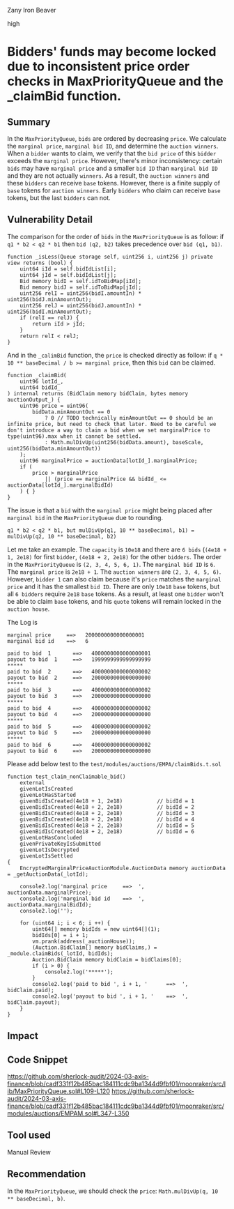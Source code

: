 Zany Iron Beaver

high

# Bidders' funds may become locked due to inconsistent price order checks in MaxPriorityQueue and the _claimBid function.

## Summary
In the `MaxPriorityQueue`, `bids` are ordered by decreasing `price`.
We calculate the `marginal price`, `marginal bid ID`, and determine the `auction winners`.
When a `bidder` wants to claim, we verify that the `bid price` of this `bidder` exceeds the `marginal price`.
However, there's minor inconsistency: certain `bids` may have `marginal price` and a smaller `bid ID` than `marginal bid ID` and they are not actually `winners`.
As a result, the `auction winners` and these `bidders` can receive `base` tokens.
However, there is a finite supply of `base` tokens for `auction winners`.
Early `bidders` who claim can receive `base` tokens, but the last `bidders` can not.
## Vulnerability Detail
The comparison for the order of `bids` in the `MaxPriorityQueue` is as follow:
if `q1 * b2 < q2 * b1` then `bid (q2, b2)` takes precedence over `bid (q1, b1)`.
```solidity
function _isLess(Queue storage self, uint256 i, uint256 j) private view returns (bool) {
    uint64 iId = self.bidIdList[i];
    uint64 jId = self.bidIdList[j];
    Bid memory bidI = self.idToBidMap[iId];
    Bid memory bidJ = self.idToBidMap[jId];
    uint256 relI = uint256(bidI.amountIn) * uint256(bidJ.minAmountOut);
    uint256 relJ = uint256(bidJ.amountIn) * uint256(bidI.minAmountOut);
    if (relI == relJ) {
        return iId > jId;
    }
    return relI < relJ;
}
```
And in the `_calimBid` function, the `price` is checked directly as follow:
if `q * 10 ** baseDecimal / b >= marginal price`, then this `bid` can be claimed.
```solidity
function _claimBid(
    uint96 lotId_,
    uint64 bidId_
) internal returns (BidClaim memory bidClaim, bytes memory auctionOutput_) {
    uint96 price = uint96(
        bidData.minAmountOut == 0
            ? 0 // TODO technically minAmountOut == 0 should be an infinite price, but need to check that later. Need to be careful we don't introduce a way to claim a bid when we set marginalPrice to type(uint96).max when it cannot be settled.
            : Math.mulDivUp(uint256(bidData.amount), baseScale, uint256(bidData.minAmountOut))
    );
    uint96 marginalPrice = auctionData[lotId_].marginalPrice;
    if (
        price > marginalPrice
            || (price == marginalPrice && bidId_ <= auctionData[lotId_].marginalBidId)
    ) { }
}
```
The issue is that a `bid` with the `marginal price` might being placed after `marginal bid` in the `MaxPriorityQueue` due to rounding.
```solidity
q1 * b2 < q2 * b1, but mulDivUp(q1, 10 ** baseDecimal, b1) = mulDivUp(q2, 10 ** baseDecimal, b2)
```

Let me take an example.
The `capacity` is `10e18` and there are `6 bids` (`(4e18 + 1, 2e18)` for first `bidder`, `(4e18 + 2, 2e18)` for the other `bidders`.
The order in the `MaxPriorityQueue` is `(2, 3, 4, 5, 6, 1)`.
The `marginal bid ID` is `6`.
The `marginal price` is `2e18 + 1`.
The `auction winners` are `(2, 3, 4, 5, 6)`.
However, `bidder 1` can also claim because it's `price` matches the `marginal price` and it has the smallest `bid ID`.
There are only `10e18` `base` tokens, but all `6 bidders` require `2e18` `base` tokens.
As a result, at least one `bidder` won't be able to claim `base` tokens, and his `quote` tokens will remain locked in the `auction house`.

The Log is
```solidity
marginal price     ==>   2000000000000000001
marginal bid id    ==>   6

paid to bid  1       ==>   4000000000000000001
payout to bid  1     ==>   1999999999999999999
*****
paid to bid  2       ==>   4000000000000000002
payout to bid  2     ==>   2000000000000000000
*****
paid to bid  3       ==>   4000000000000000002
payout to bid  3     ==>   2000000000000000000
*****
paid to bid  4       ==>   4000000000000000002
payout to bid  4     ==>   2000000000000000000
*****
paid to bid  5       ==>   4000000000000000002
payout to bid  5     ==>   2000000000000000000
*****
paid to bid  6       ==>   4000000000000000002
payout to bid  6     ==>   2000000000000000000
```
Please add below test to the `test/modules/auctions/EMPA/claimBids.t.sol`
```solidity
function test_claim_nonClaimable_bid()
    external
    givenLotIsCreated
    givenLotHasStarted
    givenBidIsCreated(4e18 + 1, 2e18)           // bidId = 1
    givenBidIsCreated(4e18 + 2, 2e18)           // bidId = 2
    givenBidIsCreated(4e18 + 2, 2e18)           // bidId = 3
    givenBidIsCreated(4e18 + 2, 2e18)           // bidId = 4
    givenBidIsCreated(4e18 + 2, 2e18)           // bidId = 5
    givenBidIsCreated(4e18 + 2, 2e18)           // bidId = 6
    givenLotHasConcluded
    givenPrivateKeyIsSubmitted
    givenLotIsDecrypted
    givenLotIsSettled
{
    EncryptedMarginalPriceAuctionModule.AuctionData memory auctionData = _getAuctionData(_lotId);

    console2.log('marginal price     ==>  ', auctionData.marginalPrice);
    console2.log('marginal bid id    ==>  ', auctionData.marginalBidId);
    console2.log('');

    for (uint64 i; i < 6; i ++) {
        uint64[] memory bidIds = new uint64[](1);
        bidIds[0] = i + 1;
        vm.prank(address(_auctionHouse));
        (Auction.BidClaim[] memory bidClaims,) = _module.claimBids(_lotId, bidIds);
        Auction.BidClaim memory bidClaim = bidClaims[0];
        if (i > 0) {
            console2.log('*****');
        }
        console2.log('paid to bid ', i + 1, '      ==>  ', bidClaim.paid);
        console2.log('payout to bid ', i + 1, '    ==>  ', bidClaim.payout);
    }
}
```
## Impact

## Code Snippet
https://github.com/sherlock-audit/2024-03-axis-finance/blob/cadf331f12b485bac184111cdc9ba1344d9fbf01/moonraker/src/lib/MaxPriorityQueue.sol#L109-L120
https://github.com/sherlock-audit/2024-03-axis-finance/blob/cadf331f12b485bac184111cdc9ba1344d9fbf01/moonraker/src/modules/auctions/EMPAM.sol#L347-L350
## Tool used

Manual Review

## Recommendation
In the `MaxPriorityQueue`, we should check the `price`: `Math.mulDivUp(q, 10 ** baseDecimal, b)`.